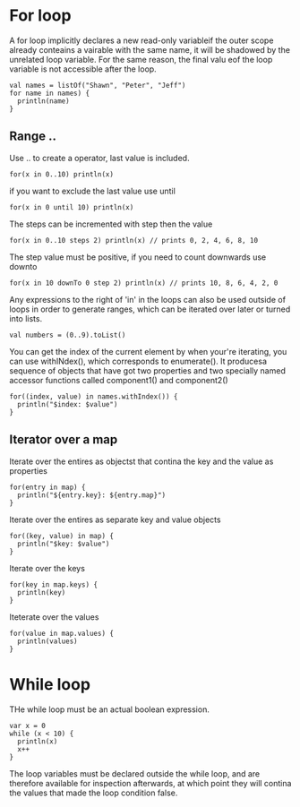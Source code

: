 # For loop
A for loop implicitly declares a new read-only variableif the outer scope already conteains a vairable with the same name, it will be shadowed by the  unrelated loop variable. For the same reason, the final valu eof the loop variable is not accessible after the loop. 
```
val names = listOf("Shawn", "Peter", "Jeff")
for name in names) {
  println(name)
}
```


## Range ..
Use .. to create a operator, last value is included. 
```
for(x in 0..10) println(x)
```

if you want to exclude the last value use until
```
for(x in 0 until 10) println(x)
```

The steps can be incremented with step then the value
```
for(x in 0..10 steps 2) println(x) // prints 0, 2, 4, 6, 8, 10
```

The step value must be positive, if you need to count downwards use downto
```
for(x in 10 downTo 0 step 2) println(x) // prints 10, 8, 6, 4, 2, 0
```

Any expressions to the right of 'in' in the loops can also be used outside of loops in order to generate ranges, which can be iterated over later or turned into lists. 
```
val numbers = (0..9).toList()
```

You can get the index of the current element by when your're iterating, you can use withINdex(), which corresponds to enumerate(). It producesa sequence of objects that have got two properties and two specially named accessor functions called component1() and component2()
```
for((index, value) in names.withIndex()) {
  println("$index: $value")
}
```

## Iterator over a map
Iterate over the entires as objectst that contina the key and the value as properties
```
for(entry in map) {
  println("${entry.key}: ${entry.map}")
}
```

Iterate over the entires as separate key and value objects
```
for((key, value) in map) {
  println("$key: $value")
}
```

Iterate over the keys
```
for(key in map.keys) {
  println(key)
}
```

Iteterate over the values
```
for(value in map.values) {
  println(values)
}
```

# While loop
THe while loop must be an actual boolean expression.
```
var x = 0
while (x < 10) {
  println(x)
  x++
}
```
The loop variables must be declared outside the while loop, and are therefore available for inspection afterwards, at which point they will contina the values that made the loop condition false. 
